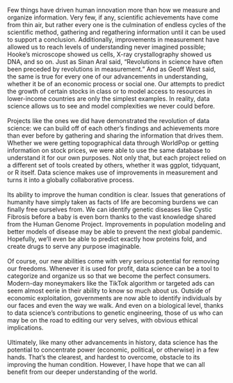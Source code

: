Few things have driven human innovation more than how we measure and organize information. Very few, if any, scientific achievements have come from thin air, but rather every one is the culmination of endless cycles of the scientific method, gathering and regathering information until it can be used to support a conclusion. Additionally, improvements in measurement have allowed us to reach levels of understanding never imagined possible; Hooke’s microscope showed us cells, X-ray crystallography showed us DNA, and so on. Just as Sinan Aral said, “Revolutions in science have often been preceded by revolutions in measurement.” And as Geoff West said, the same is true for every one of our advancements in understanding, whether it be of an economic process or social one. Our attempts to predict the growth of certain stocks in class or to model access to resources in lower-income countries are only the simplest examples. In reality, data science allows us to see and model complexities we never could before.
<br><br />
Projects like the ones we did have demonstrated the revolution of data science: we can build off of each other’s findings and achievements more than ever before by gathering and sharing the information that drives them. Whether we were getting topographical data through WorldPop or getting information on stock prices, we were able to use the same database to understand it for our own purposes. Not only that, but each project relied on a different set of tools created by others, whether it was ggplot, tidyquant, or R itself. Data science makes use of improvements in measurement and turns it into a globally collaborative process. 
<br><br />
Its ability to improve the human condition is clear. Issues that generations of humanity have simply taken as facts of life are becoming burdens we can finally free ourselves from. We can identify genetic diseases like Cystic Fibrosis before a baby is even born thanks to the vast knowledge shared from the Human Genome Project. Improvements in population modeling and better models of disease may be able to prevent the next global pandemic. Hopefully, we’ll even be able to predict exactly how proteins fold, and create drugs to serve any purpose imaginable. 
<br><br />
Of course, our new abilities come with very serious potential for removing our freedoms. Whenever it is used for profit, data science can be a tool to categorize and organize us so that we become the perfect consumers. Modern-day moneymakers like the TikTok algorithm or targeted ads can seem almost eerie in their ability to know so much about us. Outside of economic exploitation, governments are now able to identify individuals by our faces and even the way we walk. And even on a biological level, thanks to data science’s contributions to genetic engineering, those of us who can may be on the road to editing our very selves, with obvious ethical implications. 
<br><br />
Ultimately, like many other advancements in history, data science has the potential to concentrate power (economic, political, or otherwise) in a few hands. That’s the clearest, and hardest to overcome, obstacle to its improving the human condition. However, I have hope that we can all benefit from our deeper understanding of the world.
